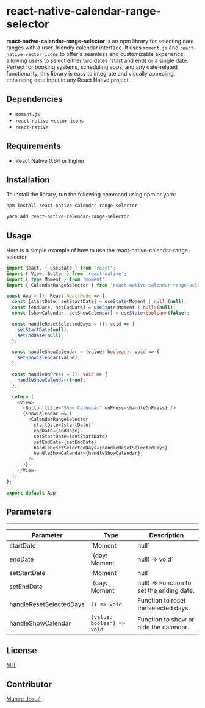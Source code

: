# react-native-calendar-range-selector

**react-native-calendar-range-selector** is an npm library for selecting date ranges with a user-friendly calendar interface. It uses `moment.js` and `react-native-vector-icons` to offer a seamless and customizable experience, allowing users to select either two dates (start and end) or a single date. Perfect for booking systems, scheduling apps, and any date-related functionality, this library is easy to integrate and visually appealing, enhancing date input in any React Native project.

## Dependencies

- `moment.js`
- `react-native-vector-icons`
- `react-native`

## Requirements

- React Native 0.64 or higher

## Installation

To install the library, run the following command using npm or yarn:

```bash
npm install react-native-calendar-range-selector
```

```bash
yarn add react-native-calendar-range-selector
```

## Usage
Here is a simple example of how to use the react-native-calendar-range-selector 

```ts
import React, { useState } from 'react';
import { View, Button } from 'react-native';
import { type Moment } from 'moment';
import { CalendarRangeSelector } from 'react-native-calendar-range-selector';

const App = (): React.ReactNode => {
  const [startDate, setStartDate] = useState<Moment | null>(null);
  const [endDate, setEndDate] = useState<Moment | null>(null);
  const [showCalendar, setShowCalendar] = useState<boolean>(false);

  const handleResetSelectedDays = (): void => {
    setStartDate(null);
    setEndDate(null);
  };

  const handleShowCalendar = (value: boolean): void => {
    setShowCalendar(value);
  };

  const handleOnPress = (): void => {
    handleShowCalendar(true);
  };

  return (
    <View>
      <Button title="Show Calendar" onPress={handleOnPress} />
      {showCalendar && (
        <CalendarRangeSelector
          startDate={startDate}
          endDate={endDate}
          setStartDate={setStartDate}
          setEndDate={setEndDate}
          handleResetSelectedDays={handleResetSelectedDays}
          handleShowCalendar={handleShowCalendar}
        />
      )}
    </View>
  );
};

export default App;


```

## Parameters
---
| Parameter | Type | Description |
| --------- | ---- | ----------- |
| startDate | `Moment | null` | The starting date of the selected range. |
| endDate | `(day: Moment | null) => void` | The ending date of the selected range. |
| setStartDate | `Moment | null` | Function to set the starting date. |
| setEndDate | `(day: Moment | null) => Function to set the ending date. |
| handleResetSelectedDays | `() => void` | Function to reset the selected days. |
| handleShowCalendar | `(value: boolean) => void` | Function to show or hide the calendar. |

## License
[MIT](https://choosealicense.com/licenses/mit/)

## Contributor
[Muhire Josué](https://github.com/Muhire-Josue)
